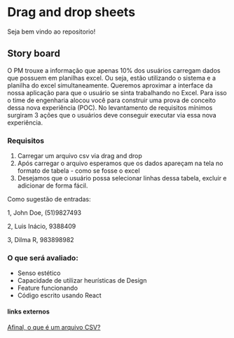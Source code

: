# Drag and drop sheets
Seja bem vindo ao repositorio!

## Story board
O PM trouxe a informação que apenas 10% dos usuários carregam dados que possuem em planilhas excel. Ou seja, estão utilizando o sistema e a planilha do excel simultaneamente. Queremos aproximar a interface da nossa aplicação para que o usuário se sinta trabalhando no Excel. Para isso o time de engenharia alocou você para construir uma prova de conceito dessa nova experiência (POC). No levantamento de requisitos mínimos surgiram 3 ações que o usuários deve conseguir executar via essa nova experiência.
### Requisitos
1. Carregar um arquivo csv via drag and drop 
2. Após carregar o arquivo esperamos que os dados apareçam na tela no formato de tabela - como se fosse o excel 
3. Desejamos que o usuário possa selecionar linhas dessa tabela, excluir e adicionar de forma fácil.

Como sugestão de entradas:

1, John Doe, (51)9827493 

2, Luis Inácio, 9388409 

3, Dilma R, 983898982

### O que será avaliado: 
- Senso estético 
- Capacidade de utilizar heurísticas de Design 
- Feature funcionando 
- Código escrito usando React 


#### links externos
[Afinal, o que é um arquivo CSV?](https://rockcontent.com/br/blog/csv/#:~:text=Por%20defini%C3%A7%C3%A3o%2C%20CSV%20%C3%A9%20um,ou%20delimitados%20por%20uma%20v%C3%ADrgula)


